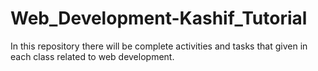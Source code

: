 # Web_Development-Kashif_Tutorial
In this repository there will be complete activities and tasks that given in each class related to web development.
